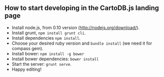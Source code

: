 ## How to start developing in the CartoDB.js landing page

- Install node.js, from 0.10 version (http://nodejs.org/download/).
- Install grunt, ```npm install grunt cli```.
- Install dependencies ```npm install```.
- Choose your desired ruby version and ```bundle install``` (we need it for compass gem).
- Install bower: ```npm install -g bower```
- Install bower dependencies: ```bower install```
- Start the server: ```grunt serve```.
- Happy editing!
